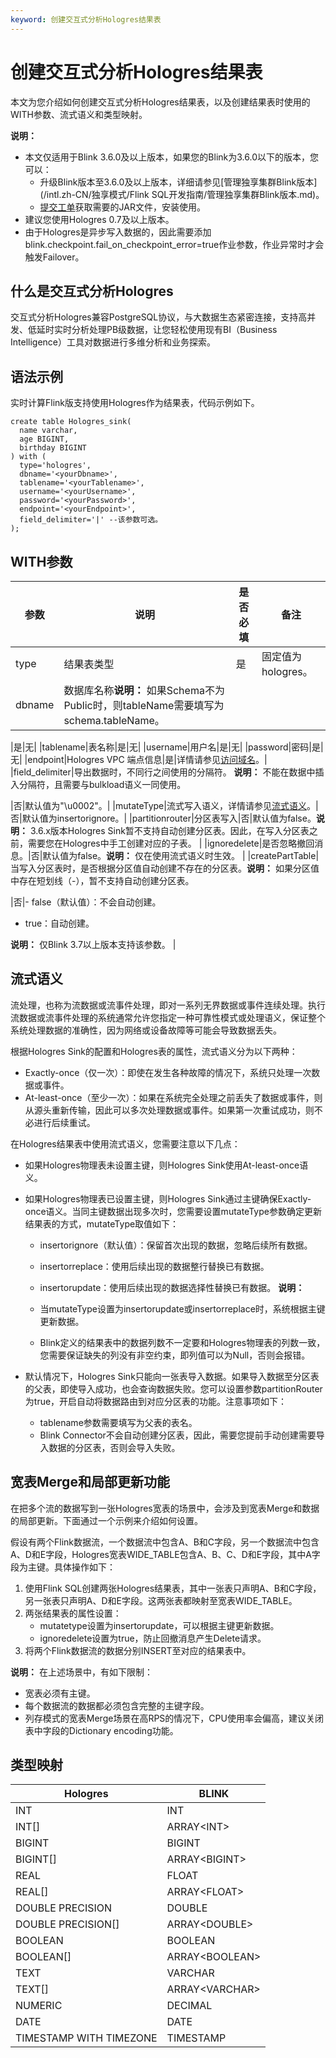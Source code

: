 ```yaml
---
keyword: 创建交互式分析Hologres结果表
---
```


# 创建交互式分析Hologres结果表

本文为您介绍如何创建交互式分析Hologres结果表，以及创建结果表时使用的WITH参数、流式语义和类型映射。

**说明：**

-   本文仅适用于Blink 3.6.0及以上版本，如果您的Blink为3.6.0以下的版本，您可以：
    -   升级Blink版本至3.6.0及以上版本，详细请参见[管理独享集群Blink版本](/intl.zh-CN/独享模式/Flink SQL开发指南/管理独享集群Blink版本.md)。
    -   [提交工单](https://workorder-intl.console.aliyun.com/)获取需要的JAR文件，安装使用。
-   建议您使用Hologres 0.7及以上版本。
-   由于Hologres是异步写入数据的，因此需要添加blink.checkpoint.fail\_on\_checkpoint\_error=true作业参数，作业异常时才会触发Failover。

## 什么是交互式分析Hologres

交互式分析Hologres兼容PostgreSQL协议，与大数据生态紧密连接，支持高并发、低延时实时分析处理PB级数据，让您轻松使用现有BI（Business Intelligence）工具对数据进行多维分析和业务探索。

## 语法示例

实时计算Flink版支持使用Hologres作为结果表，代码示例如下。

```
create table Hologres_sink(
  name varchar,
  age BIGINT,
  birthday BIGINT
) with (
  type='hologres',
  dbname='<yourDbname>',
  tablename='<yourTablename>',
  username='<yourUsername>',
  password='<yourPassword>',
  endpoint='<yourEndpoint>',
  field_delimiter='|' --该参数可选。
);
```

## WITH参数

|参数|说明|是否必填|备注|
|--|--|----|--|
|type|结果表类型|是|固定值为hologres。|
|dbname|数据库名称**说明：** 如果Schema不为Public时，则tableName需要填写为schema.tableName。

|是|无|
|tablename|表名称|是|无|
|username|用户名|是|无|
|password|密码|是|无|
|endpoint|Hologres VPC 端点信息|是|详情请参见[访问域名](/intl.zh-CN/实例管理/访问域名.md)。|
|field\_delimiter|导出数据时，不同行之间使用的分隔符。 **说明：** 不能在数据中插入分隔符，且需要与bulkload语义一同使用。

|否|默认值为"\\u0002"。|
|mutateType|流式写入语义，详情请参见[流式语义](#section_yce_507_nhr)。|否|默认值为insertorignore。|
|partitionrouter|分区表写入|否|默认值为false。**说明：** 3.6.x版本Hologres Sink暂不支持自动创建分区表。因此，在写入分区表之前，需要您在Hologres中手工创建对应的子表。 |
|ignoredelete|是否忽略撤回消息。|否|默认值为false。**说明：** 仅在使用流式语义时生效。 |
|createPartTable|当写入分区表时，是否根据分区值自动创建不存在的分区表。**说明：** 如果分区值中存在短划线（-），暂不支持自动创建分区表。

|否|-   false（默认值）：不会自动创建。
-   true：自动创建。

**说明：** 仅Blink 3.7以上版本支持该参数。 |

## 流式语义

流处理，也称为流数据或流事件处理，即对一系列无界数据或事件连续处理。执行流数据或流事件处理的系统通常允许您指定一种可靠性模式或处理语义，保证整个系统处理数据的准确性，因为网络或设备故障等可能会导致数据丢失。

根据Hologres Sink的配置和Hologres表的属性，流式语义分为以下两种：

-   Exactly-once（仅一次）：即使在发生各种故障的情况下，系统只处理一次数据或事件。
-   At-least-once（至少一次）：如果在系统完全处理之前丢失了数据或事件，则从源头重新传输，因此可以多次处理数据或事件。如果第一次重试成功，则不必进行后续重试。

在Hologres结果表中使用流式语义，您需要注意以下几点：

-   如果Hologres物理表未设置主键，则Hologres Sink使用At-least-once语义。
-   如果Hologres物理表已设置主键，则Hologres Sink通过主键确保Exactly-once语义。当同主键数据出现多次时，您需要设置mutateType参数确定更新结果表的方式，mutateType取值如下：

    -   insertorignore（默认值）：保留首次出现的数据，忽略后续所有数据。
    -   insertorreplace：使用后续出现的数据整行替换已有数据。
    -   insertorupdate：使用后续出现的数据选择性替换已有数据。
    **说明：**

    -   当mutateType设置为insertorupdate或insertorreplace时，系统根据主键更新数据。
    -   Blink定义的结果表中的数据列数不一定要和Hologres物理表的列数一致，您需要保证缺失的列没有非空约束，即列值可以为Null，否则会报错。
-   默认情况下，Hologres Sink只能向一张表导入数据。如果导入数据至分区表的父表，即使导入成功，也会查询数据失败。您可以设置参数partitionRouter为true，开启自动将数据路由到对应分区表的功能。注意事项如下：
    -   tablename参数需要填写为父表的表名。
    -   Blink Connector不会自动创建分区表，因此，需要您提前手动创建需要导入数据的分区表，否则会导入失败。

## 宽表Merge和局部更新功能

在把多个流的数据写到一张Hologres宽表的场景中，会涉及到宽表Merge和数据的局部更新。下面通过一个示例来介绍如何设置。

假设有两个Flink数据流，一个数据流中包含A、B和C字段，另一个数据流中包含A、D和E字段，Hologres宽表WIDE\_TABLE包含A、B、C、D和E字段，其中A字段为主键。具体操作如下：

1.  使用Flink SQL创建两张Hologres结果表，其中一张表只声明A、B和C字段，另一张表只声明A、D和E字段。这两张表都映射至宽表WIDE\_TABLE。
2.  两张结果表的属性设置：
    -   mutatetype设置为insertorupdate，可以根据主键更新数据。
    -   ignoredelete设置为true，防止回撤消息产生Delete请求。
3.  将两个Flink数据流的数据分别INSERT至对应的结果表中。

**说明：** 在上述场景中，有如下限制：

-   宽表必须有主键。
-   每个数据流的数据都必须包含完整的主键字段。
-   列存模式的宽表Merge场景在高RPS的情况下，CPU使用率会偏高，建议关闭表中字段的Dictionary encoding功能。

## 类型映射

|Hologres|BLINK|
|--------|-----|
|INT|INT|
|INT\[\]|ARRAY<INT\>|
|BIGINT|BIGINT|
|BIGINT\[\]|ARRAY<BIGINT\>|
|REAL|FLOAT|
|REAL\[\]|ARRAY<FLOAT\>|
|DOUBLE PRECISION|DOUBLE|
|DOUBLE PRECISION\[\]|ARRAY<DOUBLE\>|
|BOOLEAN|BOOLEAN|
|BOOLEAN\[\]|ARRAY<BOOLEAN\>|
|TEXT|VARCHAR|
|TEXT\[\]|ARRAY<VARCHAR\>|
|NUMERIC|DECIMAL|
|DATE|DATE|
|TIMESTAMP WITH TIMEZONE|TIMESTAMP|

